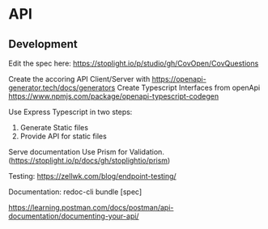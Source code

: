 # API

## Development

Edit the spec here: https://stoplight.io/p/studio/gh/CovOpen/CovQuestions

Create the accoring API Client/Server with https://openapi-generator.tech/docs/generators
Create Typescript Interfaces from openApi https://www.npmjs.com/package/openapi-typescript-codegen

Use Express Typescript in two steps:

1. Generate Static files
2. Provide API for static files

Serve documentation
Use Prism for Validation. (https://stoplight.io/p/docs/gh/stoplightio/prism)

Testing:
https://zellwk.com/blog/endpoint-testing/

Documentation: redoc-cli bundle [spec]

https://learning.postman.com/docs/postman/api-documentation/documenting-your-api/
